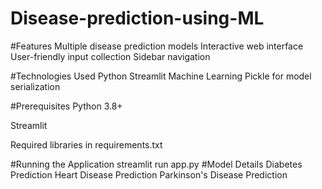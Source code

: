 # Disease-prediction-using-ML



#Features
Multiple disease prediction models
Interactive web interface
User-friendly input collection
Sidebar navigation



#Technologies Used
Python
Streamlit
Machine Learning
Pickle for model serialization



#Prerequisites
Python 3.8+

Streamlit

Required libraries in requirements.txt




#Running the Application
streamlit run app.py
#Model Details
Diabetes Prediction
Heart Disease Prediction
Parkinson's Disease Prediction

